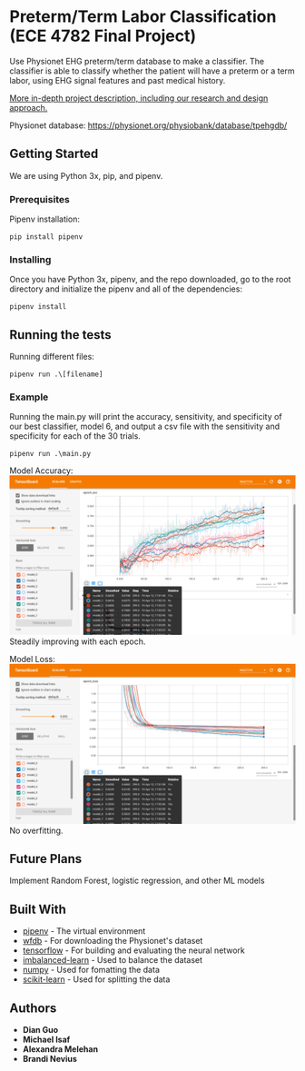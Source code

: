 # Preterm/Term Labor Classification (ECE 4782 Final Project)

Use Physionet EHG preterm/term database to make a classifier. 
The classifier is able to classify whether the patient will have a preterm or a term labor,
using EHG signal features and past medical history.

[More in-depth project description, including our research and design approach.](ProjectSummary.pdf)

Physionet database:
https://physionet.org/physiobank/database/tpehgdb/

## Getting Started

We are using Python 3x, pip, and pipenv.

### Prerequisites

Pipenv installation: 

```
pip install pipenv
```

### Installing

Once you have Python 3x, pipenv, and the repo downloaded, go to the root directory and initialize the pipenv and all of the dependencies:

```
pipenv install
```

## Running the tests

Running different files:
```
pipenv run .\[filename]
```

### Example
Running the main.py will print the accuracy, sensitivity, and specificity of our best classifier, model 6, and output a csv file with the sensitivity and specificity for each of the 30 trials.

```
pipenv run .\main.py
```

Model Accuracy:
![alt-text-1](training_accuracy.png "title-1")
Steadily improving with each epoch. 

Model Loss:
![alt-text-2](training_loss.png "title-2")
No overfitting. 

## Future Plans
Implement Random Forest, logistic regression, and other ML models

## Built With

* [pipenv](https://pypi.org/project/pipenv/) - The virtual environment
* [wfdb](https://pypi.org/project/wfdb/) - For downloading the Physionet's dataset
* [tensorflow](https://www.tensorflow.org/) - For building and evaluating the neural network
* [imbalanced-learn](https://pypi.org/project/imbalanced-learn/) - Used to balance the dataset
* [numpy](https://pypi.org/project/numpy/) - Used for fomatting the data
* [scikit-learn](https://pypi.org/project/scikit-learn/) - Used for splitting the data

## Authors

* **Dian Guo** 
* **Michael Isaf** 
* **Alexandra Melehan** 
* **Brandi Nevius** 

